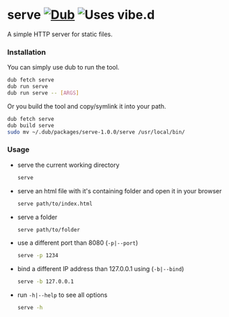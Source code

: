 # serve [![Dub](https://img.shields.io/dub/v/serve.svg)](http://code.dlang.org/packages/serve) ![Uses vibe.d](https://img.shields.io/badge/uses-vibe.d-brightgreen.svg)
A simple HTTP server for static files.

### Installation

You can simply use dub to run the tool.

```sh
dub fetch serve
dub run serve
dub run serve -- [ARGS]
```

Or you build the tool and copy/symlink it into your path.

```sh
dub fetch serve
dub build serve
sudo mv ~/.dub/packages/serve-1.0.0/serve /usr/local/bin/
```

### Usage

- serve the current working directory

    ```sh
    serve
    ```

- serve an html file with it's containing folder and open it in your browser

    ```sh
    serve path/to/index.html
    ```

- serve a folder

    ```sh
    serve path/to/folder
    ```

- use a different port than 8080 (`-p|--port`)

    ```sh
    serve -p 1234
    ```

- bind a different IP address than 127.0.0.1 using (`-b|--bind`)

    ```sh
    serve -b 127.0.0.1
    ```

- run `-h|--help` to see all options

    ```sh
    serve -h
    ```
